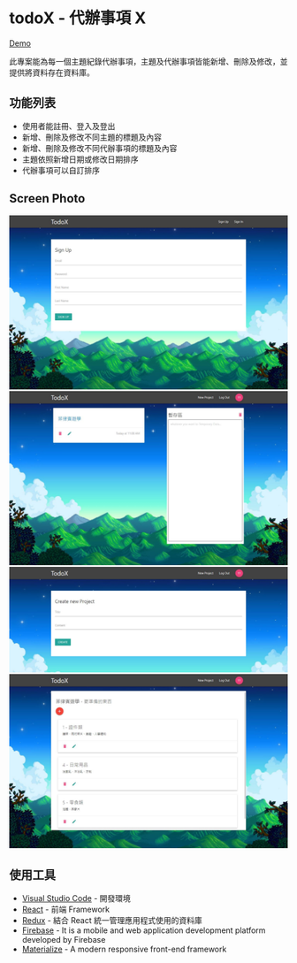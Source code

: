 # todoX - 代辦事項 X

[Demo](https://todox-74ff1.web.app/)

此專案能為每一個主題紀錄代辦事項，主題及代辦事項皆能新增、刪除及修改，並提供將資料存在資料庫。

## 功能列表

- 使用者能註冊、登入及登出
- 新增、刪除及修改不同主題的標題及內容
- 新增、刪除及修改不同代辦事項的標題及內容
- 主題依照新增日期或修改日期排序
- 代辦事項可以自訂排序

## Screen Photo

![signUp](https://github.com/Eason0in/todoX/blob/master/public/img/signup.JPG)
![index](https://github.com/Eason0in/todoX/blob/master/public/img/index.JPG)
![create](https://github.com/Eason0in/todoX/blob/master/public/img/create.JPG)
![detail](https://github.com/Eason0in/todoX/blob/master/public/img/detail.JPG)

## 使用工具

- [Visual Studio Code](https://visualstudio.microsoft.com/zh-hant/) - 開發環境
- [React](https://reactjs.org/) - 前端 Framework
- [Redux](https://chentsulin.github.io/redux/) - 結合 React 統一管理應用程式使用的資料庫
- [Firebase](https://firebase.google.com/) - It is a mobile and web application development platform developed by Firebase
- [Materialize](https://materializecss.com/) - A modern responsive front-end framework
